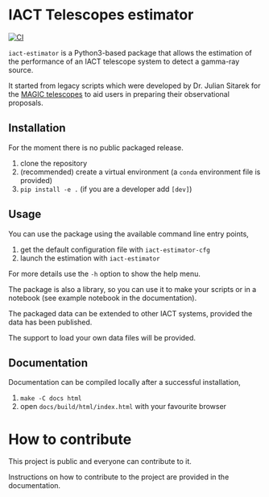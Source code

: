 # IACT Telescopes estimator

[![CI](https://github.com/cta-observatory/iact-estimator/actions/workflows/ci.yml/badge.svg?branch=main)](https://github.com/cta-observatory/iact-estimator/actions/workflows/ci.yml)

``iact-estimator`` is a Python3-based package that allows
the estimation of the performance of an IACT telescope system
to detect a gamma-ray source.

It started from legacy scripts which were developed
by Dr. Julian Sitarek for the [MAGIC telescopes](https://magic.mpp.mpg.de/)
to aid users in preparing their observational proposals.

## Installation

For the moment there is no public packaged release.

1. clone the repository
2. (recommended) create a virtual environment (a `conda` environment file is provided)
3. `pip install -e .` (if you are a developer add `[dev]`)

## Usage

You can use the package using the available command line entry points,

1. get the default configuration file with `iact-estimator-cfg`
2. launch the estimation with `iact-estimator`

For more details use the `-h` option to show the help menu.

The package is also a library, so you can use it to make your
scripts or in a notebook (see example notebook in the documentation).

The packaged data can be extended to other IACT systems,
provided the data has been published.

The support to load your own data files will be provided.

## Documentation

Documentation can be compiled locally after a
successful installation,

1. `make -C docs html`
2. open `docs/build/html/index.html` with your favourite browser

# How to contribute

This project is public and everyone can contribute to it.

Instructions on how to contribute to the project
are provided in the documentation.
